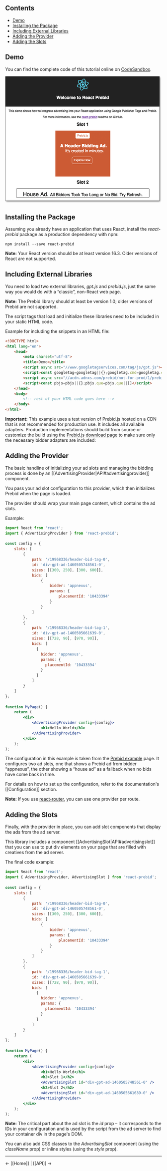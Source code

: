 ## Contents

* [Demo](#demo)
* [Installing the Package](#installing-the-package)
* [Including External Libraries](#including-external-libraries)
* [Adding the Provider](#adding-the-provider)
* [Adding the Slots](#adding-the-slots)

## Demo

You can find the complete code of this tutorial online on [CodeSandbox](https://codesandbox.io/s/k5w8mr9o23).

[![Screenshot of demo on CodeSandbox.io](images/React-Prebid-CodeSandbox-Demo-Screenshot.png "Screenshot of demo on CodeSandbox")](https://codesandbox.io/s/k5w8mr9o23)

## Installing the Package

Assuming you already have an application that uses React, install the _react-prebid_ package as a production dependency
with npm:

    npm install --save react-prebid

**Note:** Your React version should be at least version 16.3. Older versions of React are not supported.

## Including External Libraries

You need to load two external libraries, _gpt.js_ and _prebid.js_, just the same way you would do with a “classic”,
non-React web page.

**Note:** The Prebid library should at least be version 1.0; older versions of Prebid are not supported.

The script tags that load and initialize these libraries need to be included in your static HTML code.

Example for including the snippets in an HTML file:

```html
<!DOCTYPE html>
<html lang="en">
    <head>
        <meta charset="utf-8">
        <title>Demo</title>
        <script async src="//www.googletagservices.com/tag/js/gpt.js"></script>
        <script>const googletag=googletag||{};googletag.cmd=googletag.cmd||[]</script>
        <script async src="//acdn.adnxs.com/prebid/not-for-prod/1/prebid.js"></script>
        <script>const pbjs=pbjs||{};pbjs.que=pbjs.que||[]</script>
    </head>
    <body>
        <!-- rest of your HTML code goes here -->
    </body>
</html>
```

**Important:** This example uses a test version of Prebid.js hosted on a CDN that is not recommended for production use.
It includes all available adapters. Production implementations should build from source or customize the
build using the [Prebid.js download page](http://prebid.org/download.html) to make sure only the necessary bidder adapters are included:

## Adding the Provider

The basic handline of initializing your ad slots and managing the bidding process is done by an
[[AdvertisingProvider|API#advertisingprovider]] component.

You pass your ad slot configuration to this provider, which then initializes Prebid when the page is loaded.

The provider should wrap your main page content, which contains the ad slots.

Example:

```jsx
import React from 'react';
import { AdvertisingProvider } from 'react-prebid';

const config = {
    slots: [
        {
            path: '/19968336/header-bid-tag-0',
            id: 'div-gpt-ad-1460505748561-0',
            sizes: [[300, 250], [300, 600]],
            bids: [
                {
                    bidder: 'appnexus',
                    params: {
                        placementId: '10433394'
                    }
                }
            ]
        },
        {
            path: '/19968336/header-bid-tag-1',
            id: 'div-gpt-ad-1460505661639-0',
            sizes: [[728, 90], [970, 90]],
            bids: [
              {
                bidder: 'appnexus',
                params: {
                  placementId: '10433394'
                }
              }
            ]
        }
    ]
};

function MyPage() {
    return (
        <div>
            <AdvertisingProvider config={config}>
                <h1>Hello World</h1>
            </AdvertisingProvider>
        </div>
    );
);
```

The configuration in this example is taken from the [Prebid example](http://prebid.org/dev-docs/examples/basic-example.html)
page. It configures two ad slots, one that shows a Prebid ad from bidder “appnexus”, the other showing a “house ad” as a
fallback when no bids have come back in time.

For details on how to set up the configuration, refer to the documentation's [[Configuration]] section.

**Note:** If you use [react-router](https://github.com/ReactTraining/react-router), you can use one provider per route.

## Adding the Slots

Finally, with the provider in place, you can add slot components that display the ads from the ad server.

This library includes a component [[AdvertisingSlot|API#advertisingslot]] that you can use to put div elements on your page that are filled with
creatives from the ad server.

The final code example:

```jsx
import React from 'react';
import { AdvertisingProvider, AdvertisingSlot } from 'react-prebid';

const config = {
    slots: [
        {
            path: '/19968336/header-bid-tag-0',
            id: 'div-gpt-ad-1460505748561-0',
            sizes: [[300, 250], [300, 600]],
            bids: [
                {
                    bidder: 'appnexus',
                    params: {
                        placementId: '10433394'
                    }
                }
            ]
        },
        {
            path: '/19968336/header-bid-tag-1',
            id: 'div-gpt-ad-1460505661639-0',
            sizes: [[728, 90], [970, 90]],
            bids: [
              {
                bidder: 'appnexus',
                params: {
                  placementId: '10433394'
                }
              }
            ]
        }
    ]
};

function MyPage() {
    return (
        <div>
            <AdvertisingProvider config={config}>
                <h1>Hello World</h1>
                <h2>Slot 1</h2>
                <AdvertisingSlot id="div-gpt-ad-1460505748561-0" />
                <h2>Slot 2</h2>
                <AdvertisingSlot id="div-gpt-ad-1460505661639-0" />
            </AdvertisingProvider>
        </div>
    );
);
```

**Note:** The critical part about the ad slot is the _id_ prop – it corresponds to the IDs in your configuration and
is used by the script from the ad server to find your container div in the page's DOM.

You can also add CSS classes to the _AdvertisingSlot_ component (using the _className_ prop) or inline styles (using
the _style_ prop).

---

← [[Home]] | [[API]] →


